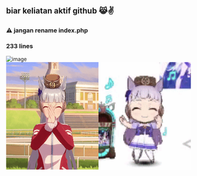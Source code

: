 ## biar keliatan aktif github 😹✌

<h3>⚠ jangan rename index.php</h3>
<h3>233 lines</h3>

<img width="1920" height="1080" alt="image" src="https://github.com/user-attachments/assets/396fe5bd-0633-4cc3-bc50-5fbbf5c3739a" />

<div style="display: flex;">
  <img src="https://github.com/BeLfayza/Laundry-FOMO/blob/main/uhhh/golshin.gif?raw=true" style="width:50%; height:auto;">
  <img src="https://github.com/BeLfayza/Laundry-FOMO/blob/main/uhhh/golshi.gif?raw=true" style="width:50%; height:auto;">
</div>
